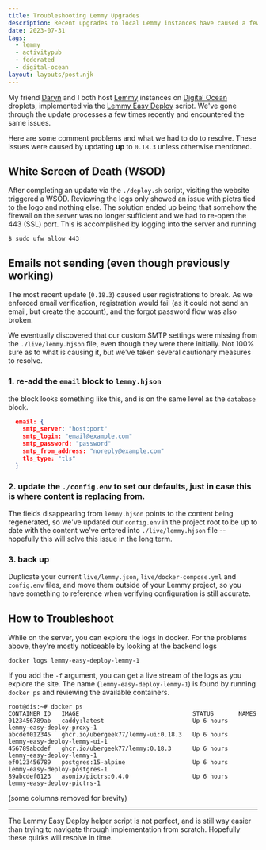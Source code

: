 ```yaml
---
title: Troubleshooting Lemmy Upgrades
description: Recent upgrades to local Lemmy instances have caused a few issues. These were our solutions.
date: 2023-07-31
tags:
  - lemmy
  - activitypub
  - federated
  - digital-ocean
layout: layouts/post.njk
---
```


My friend [Daryn](https://daryn.codes) and I both host [Lemmy](https://join-lemmy.org) instances on [Digital Ocean](https://digitalocean.com) droplets, implemented via the [Lemmy Easy Deploy](https://github.com/ubergeek77/Lemmy-Easy-Deploy) script. We've gone through the update processes a few times recently and encountered the same issues.

Here are some comment problems and what we had to do to resolve. These issues were caused by updating **up** to `0.18.3` unless otherwise mentioned.

## White Screen of Death (WSOD)

After completing an update via the `./deploy.sh` script, visiting the website triggered a WSOD. Reviewing the logs only showed an issue with pictrs tied to the logo and nothing else. The solution ended up being that somehow the firewall on the server was no longer sufficient and we had to re-open the 443 (SSL) port. This is accomplished by logging into the server and running

```shell
$ sudo ufw allow 443
```

## Emails not sending (even though previously working)

The most recent update (`0.18.3`) caused user registrations to break. As we enforced email verification, registration would fail (as it could not send an email, but create the account), and the forgot password flow was also broken.

We eventually discovered that our custom SMTP settings were missing from the `./live/lemmy.hjson` file, even though they were there initially. Not 100% sure as to what is causing it, but we've taken several cautionary measures to resolve.

### 1. re-add the `email` block to `lemmy.hjson`

the block looks something like this, and is on the same level as the `database` block.

```json
  email: {
    smtp_server: "host:port"
    smtp_login: "email@example.com"
    smtp_password: "password"
    smtp_from_address: "noreply@example.com"
    tls_type: "tls"
  }
```

### 2. update the `./config.env` to set our defaults, just in case this is where content is replacing from.

The fields disappearing from `lemmy.hjson` points to the content being regenerated, so we've updated our `config.env` in the project root to be up to date with the content we've entered into `./live/lemmy.hjson` file -- hopefully this will solve this issue in the long term.

### 3. back up

Duplicate your current `live/lemmy.json`, `live/docker-compose.yml` and `config.env` files, and move them outside of your Lemmy project, so you have something to reference when verifying configuration is still accurate.

## How to Troubleshoot

While on the server, you can explore the logs in docker. For the problems above, they're mostly noticeable by looking at the backend logs

```shell
docker logs lemmy-easy-deploy-lemmy-1
```

If you add the `-f` argument, you can get a live stream of the logs as you explore the site. The name (`lemmy-easy-deploy-lemmy-1`) is found by running `docker ps` and reviewing the available containers.

```shell
root@dis:~# docker ps
CONTAINER ID   IMAGE                                STATUS       NAMES
0123456789ab   caddy:latest                         Up 6 hours   lemmy-easy-deploy-proxy-1
abcdef012345   ghcr.io/ubergeek77/lemmy-ui:0.18.3   Up 6 hours   lemmy-easy-deploy-lemmy-ui-1
456789abcdef   ghcr.io/ubergeek77/lemmy:0.18.3      Up 6 hours   lemmy-easy-deploy-lemmy-1
ef0123456789   postgres:15-alpine                   Up 6 hours   lemmy-easy-deploy-postgres-1
89abcdef0123   asonix/pictrs:0.4.0                  Up 6 hours   lemmy-easy-deploy-pictrs-1
```

(some columns removed for brevity)

---

The Lemmy Easy Deploy helper script is not perfect, and is still way easier than trying to navigate through implementation from scratch. Hopefully these quirks will resolve in time.